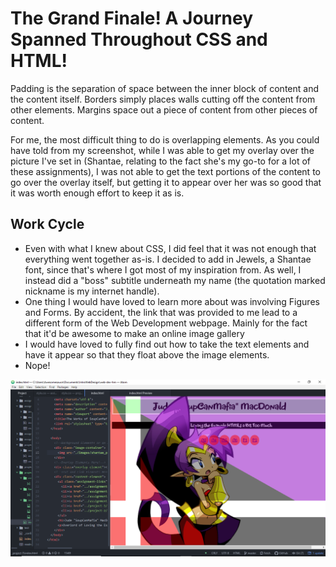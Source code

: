 # The Grand Finale! A Journey Spanned Throughout CSS and HTML!

Padding is the separation of space between the inner block of content and the content itself. Borders simply places walls cutting off the content from other elements. Margins space out a piece of content from other pieces of content.

For me, the most difficult thing to do is overlapping elements. As you could have told from my screenshot, while I was able to get my overlay over the picture I've set in (Shantae, relating to the fact she's my go-to for a lot of these assignments), I was not able to get the text portions of the content to go over the overlay itself, but getting it to appear over her was so good that it was worth enough effort to keep it as is.

## Work Cycle

- Even with what I knew about CSS, I did feel that it was not enough that everything went together as-is. I decided to add in Jewels, a Shantae font, since that's where I got most of my inspiration from. As well, I instead did a "boss" subtitle underneath my name (the quotation marked nickname is my internet handle).
- One thing I would have loved to learn more about was involving Figures and Forms. By accident, the link that was provided to me lead to a different form of the Web Development webpage. Mainly for the fact that it'd be awesome to make an online image gallery
- I would have loved to fully find out how to take the text elements and have it appear so that they float above the image elements.
- Nope!

![Jojo! This is my final screenshot! TAKE IT FROM MEEEEE!](./images/screenshot.png)
